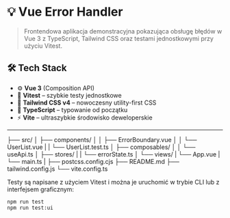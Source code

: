 # 💡 Vue Error Handler

> Frontendowa aplikacja demonstracyjna pokazująca obsługę błędów w Vue 3 z TypeScript, Tailwind CSS oraz testami jednostkowymi przy użyciu Vitest.

## 🛠 Tech Stack

- ⚙️ **Vue 3** (Composition API)
- 🧪 **Vitest** – szybkie testy jednostkowe
- 🎨 **Tailwind CSS v4** – nowoczesny utility-first CSS
- 🔡 **TypeScript** – typowanie od początku
- ⚡ **Vite** – ultraszybkie środowisko deweloperskie

---

├── src/
│   ├── components/
│   │   ├── ErrorBoundary.vue
│   │   └── UserList.vue
|   |   └── UserList.test.ts
│   ├── composables/
│   │   └── useApi.ts
│   ├── stores/
|   |   └── errorState.ts
│   └── views/
|       └── App.vue
|       └── main.ts
|
├── postcss.config.cjs
├── README.md
├── tailwind.config.js
└── vite.config.ts

Testy są napisane z użyciem Vitest i można je uruchomić w trybie CLI lub z interfejsem graficznym:
```bashgit init
npm run test
npm run test:ui
